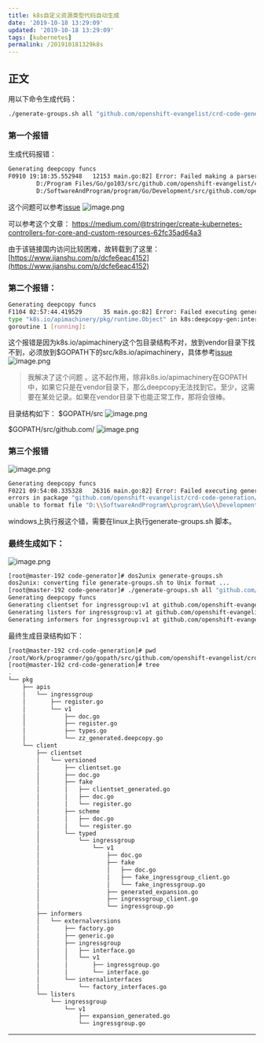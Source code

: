 ```yaml
---
title: k8s自定义资源类型代码自动生成
date: '2019-10-18 13:29:09'
updated: '2019-10-18 13:29:09'
tags: [kubernetes]
permalink: /201910181329k8s
---
```


## 正文


用以下命令生成代码：
```sh
./generate-groups.sh all "github.com/openshift-evangelist/crd-code-generation/pkg/client" "github.com/openshift-evangelist/crd-code-generation/pkg/apis" "ingressgroup:v1"
```
### 第一个报错
生成代码报错：
```sh
Generating deepcopy funcs
F0910 19:18:35.552948   12153 main.go:82] Error: Failed making a parser: unable to add directory "github.com/openshift-evangelist/crd-code-generation/pkg/client": unable to import "github.com/asdfsx/getkubeconfig/pkg/apis/example/v1": cannot find package "github.com/openshift-evangelist/crd-code-generation/pkg/client" in any of:
        D:/Program Files/Go/go103/src/github.com/openshift-evangelist/crd-code-generation/pkg/client (from $GOROOT)
        D:/SoftwareAndProgram/program/Go/Development/src/github.com/openshift-evangelist/crd-code-generation/pkg/client (from $GOPATH)
```
这个问题可以参考[issue](https://github.com/kubernetes/code-generator/issues/55)
![image.png](https://cdn.jsdelivr.net/gh/smallersoup/jsDelivr-cdn@main/blog/article/imgconvert-csdnimg/3e85f552280469d10d0c15bffe25a066.png)

可以参考这个文章：
https://medium.com/@trstringer/create-kubernetes-controllers-for-core-and-custom-resources-62fc35ad64a3

由于该链接国内访问比较困难，故转载到了这里：
[https://www.jianshu.com/p/dcfe6eac4152](https://www.jianshu.com/p/dcfe6eac4152)


### 第二个报错：
```sh
Generating deepcopy funcs
F1104 02:57:44.419529      35 main.go:82] Error: Failed executing generator: some packages had errors:
type "k8s.io/apimachinery/pkg/runtime.Object" in k8s:deepcopy-gen:interfaces tag of type k8s.io/apimachinery/pkg/runtime.Object is not an interface, but: ""
goroutine 1 [running]:
```
这个报错是因为k8s.io/apimachinery这个包目录结构不对，放到vendor目录下找不到，必须放到$GOPATH下的src/k8s.io/apimachinery，具体参考[issue](https://github.com/kubernetes/code-generator/issues/21)
![image.png](https://cdn.jsdelivr.net/gh/smallersoup/jsDelivr-cdn@main/blog/article/imgconvert-csdnimg/50de8ae6550e0e380954bbfb58ee2a3e.png)

> 我解决了这个问题 。这不起作用，除非k8s.io/apimachinery在GOPATH中，如果它只是在vendor目录下，那么deepcopy无法找到它。至少，这需要在某处记录。如果在vendor目录下也能正常工作，那将会很棒。

目录结构如下：
$GOPATH/src
![image.png](https://cdn.jsdelivr.net/gh/smallersoup/jsDelivr-cdn@main/blog/article/imgconvert-csdnimg/680df73958cfdc4a49e6fa0124e672c4.png)

$GOPATH/src/github.com/
![image.png](https://cdn.jsdelivr.net/gh/smallersoup/jsDelivr-cdn@main/blog/article/imgconvert-csdnimg/1dbf78a43881c04ec67bc77955a84201.png)

### 第三个报错
![image.png](https://cdn.jsdelivr.net/gh/smallersoup/jsDelivr-cdn@main/blog/article/imgconvert-csdnimg/185c6b7818fa5f451e3248adfc837d2d.png)
```sh
Generating deepcopy funcs
F0221 09:54:08.335328   26316 main.go:82] Error: Failed executing generator: som                                          e packages had errors:
errors in package "github.com/openshift-evangelist/crd-code-generation/pkg/apis/                                          ingressgroup/v1":
unable to format file "D:\\SoftwareAndProgram\\program\\Go\\Development\\src\\gi                                          thub.com\\openshift-evangelist\\crd-code-generation\\pkg\\apis\\ingressgroup\\v1                                          \\zz_generated.deepcopy.go" (The filename, directory name, or volume label synta                                          x is incorrect.).
```
windows上执行报这个错，需要在linux上执行generate-groups.sh 脚本。

### 最终生成如下：
![image.png](https://cdn.jsdelivr.net/gh/smallersoup/jsDelivr-cdn@main/blog/article/imgconvert-csdnimg/e77908ca30379d872bc61040d05f0a21.png)

```sh
[root@master-192 code-generator]# dos2unix generate-groups.sh 
dos2unix: converting file generate-groups.sh to Unix format ...
[root@master-192 code-generator]# ./generate-groups.sh all "github.com/openshift-evangelist/crd-code-generation/pkg/client" "github.com/openshift-evangelist/crd-code-generation/pkg/apis" "ingressgroup:v1"
Generating deepcopy funcs
Generating clientset for ingressgroup:v1 at github.com/openshift-evangelist/crd-code-generation/pkg/client/clientset
Generating listers for ingressgroup:v1 at github.com/openshift-evangelist/crd-code-generation/pkg/client/listers
Generating informers for ingressgroup:v1 at github.com/openshift-evangelist/crd-code-generation/pkg/client/informers
```
最终生成目录结构如下：
```sh
[root@master-192 crd-code-generation]# pwd
/root/Work/programmer/go/gopath/src/github.com/openshift-evangelist/crd-code-generation
[root@master-192 crd-code-generation]# tree
.
└── pkg
    ├── apis
    │   └── ingressgroup
    │       ├── register.go
    │       └── v1
    │           ├── doc.go
    │           ├── register.go
    │           ├── types.go
    │           └── zz_generated.deepcopy.go
    └── client
        ├── clientset
        │   └── versioned
        │       ├── clientset.go
        │       ├── doc.go
        │       ├── fake
        │       │   ├── clientset_generated.go
        │       │   ├── doc.go
        │       │   └── register.go
        │       ├── scheme
        │       │   ├── doc.go
        │       │   └── register.go
        │       └── typed
        │           └── ingressgroup
        │               └── v1
        │                   ├── doc.go
        │                   ├── fake
        │                   │   ├── doc.go
        │                   │   ├── fake_ingressgroup_client.go
        │                   │   └── fake_ingressgroup.go
        │                   ├── generated_expansion.go
        │                   ├── ingressgroup_client.go
        │                   └── ingressgroup.go
        ├── informers
        │   └── externalversions
        │       ├── factory.go
        │       ├── generic.go
        │       ├── ingressgroup
        │       │   ├── interface.go
        │       │   └── v1
        │       │       ├── ingressgroup.go
        │       │       └── interface.go
        │       └── internalinterfaces
        │           └── factory_interfaces.go
        └── listers
            └── ingressgroup
                └── v1
                    ├── expansion_generated.go
                    └── ingressgroup.go
```


---------

